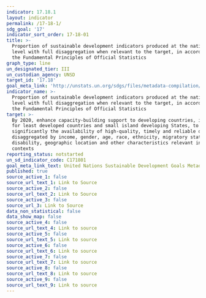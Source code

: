```yaml
---
indicator: 17.18.1
layout: indicator
permalink: /17-18-1/
sdg_goal: '17'
indicator_sort_order: 17-18-01
title: >-
  Proportion of sustainable development indicators produced at the national
  level with full disaggregation when relevant to the target, in accordance with
  the Fundamental Principles of Official Statistics
graph_type: line
un_designated_tier: III
un_custodian_agency: UNSD
target_id: '17.18'
goal_meta_link: 'http://unstats.un.org/sdgs/files/metadata-compilation/Metadata-Goal-17.pdf'
indicator_name: >-
  Proportion of sustainable development indicators produced at the national
  level with full disaggregation when relevant to the target, in accordance with
  the Fundamental Principles of Official Statistics
target: >-
  By 2020, enhance capacity-building support to developing countries, including
  for least developed countries and small island developing States, to increase
  significantly the availability of high-quality, timely and reliable data
  disaggregated by income, gender, age, race, ethnicity, migratory status,
  disability, geographic location and other characteristics relevant in national
  contexts
reporting_status: notstarted
un_sd_indicator_code: C171801
goal_meta_link_text: United Nations Sustainable Development Goals Metadata (pdf 468kB)
published: true
source_active_1: false
source_url_text_1: Link to Source
source_active_2: false
source_url_text_2: Link to Source
source_active_3: false
source_url_3: Link to Source
data_non_statistical: false
data_show_map: false
source_active_4: false
source_url_text_4: Link to source
source_active_5: false
source_url_text_5: Link to source
source_active_6: false
source_url_text_6: Link to source
source_active_7: false
source_url_text_7: Link to source
source_active_8: false
source_url_text_8: Link to source
source_active_9: false
source_url_text_9: Link to source
---
```

